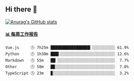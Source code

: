 ## Hi there 👋

[![Anurag's GitHub stats](https://github-readme-stats-orilights.vercel.app/api?username=orilights)](https://github.com/anuraghazra/github-readme-stats)

<!--
**OriLight152/OriLight152** is a ✨ _special_ ✨ repository because its `README.md` (this file) appears on your GitHub profile.

Here are some ideas to get you started:

- 🔭 I’m currently working on ...
- 🌱 I’m currently learning ...
- 👯 I’m looking to collaborate on ...
- 🤔 I’m looking for help with ...
- 💬 Ask me about ...
- 📫 How to reach me: ...
- 😄 Pronouns: ...
- ⚡ Fun fact: ...
-->

<!-- waka-box start -->
#### <a href="https://gist.github.com/92c8d5b388768c10efcba86e82b7c4fb" target="_blank">📊 每周工作报告</a>
```text
Vue.js     🕓 7h25m █████████████████▎░░░░░░░░░░ 61.9%
Python     🕓 1h30m ███▌░░░░░░░░░░░░░░░░░░░░░░░░ 12.6%
Markdown   🕓 55m   ██▏░░░░░░░░░░░░░░░░░░░░░░░░░  7.7%
Other      🕓 50m   █▉░░░░░░░░░░░░░░░░░░░░░░░░░░  7.0%
TypeScript 🕓 23m   ▉░░░░░░░░░░░░░░░░░░░░░░░░░░░  3.2%
```
<!-- Powered by https://github.com/journey-ad/waka-box-go . -->
<!-- waka-box end -->
